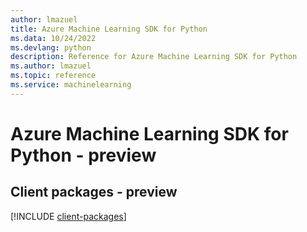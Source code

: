```yaml
---
author: lmazuel
title: Azure Machine Learning SDK for Python
ms.data: 10/24/2022
ms.devlang: python
description: Reference for Azure Machine Learning SDK for Python
ms.author: lmazuel
ms.topic: reference
ms.service: machinelearning
---
```

# Azure Machine Learning SDK for Python - preview

## Client packages - preview
[!INCLUDE [client-packages](machine-learning-client-index.md)]